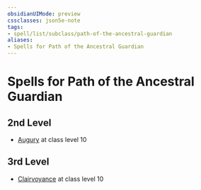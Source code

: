 ```yaml
---
obsidianUIMode: preview
cssclasses: json5e-note
tags:
- spell/list/subclass/path-of-the-ancestral-guardian
aliases:
- Spells for Path of the Ancestral Guardian
---
```

# Spells for Path of the Ancestral Guardian

## 2nd Level

- [Augury](/3-Mechanics/CLI/spells/augury-xphb.md "XPHB") at class level 10

## 3rd Level

- [Clairvoyance](/3-Mechanics/CLI/spells/clairvoyance-xphb.md "XPHB") at class level 10